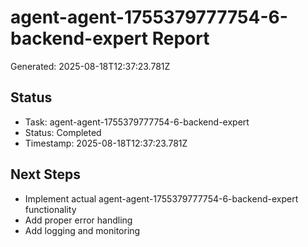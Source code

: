 # agent-agent-1755379777754-6-backend-expert Report

Generated: 2025-08-18T12:37:23.781Z

## Status
- Task: agent-agent-1755379777754-6-backend-expert
- Status: Completed
- Timestamp: 2025-08-18T12:37:23.781Z

## Next Steps
- Implement actual agent-agent-1755379777754-6-backend-expert functionality
- Add proper error handling
- Add logging and monitoring
